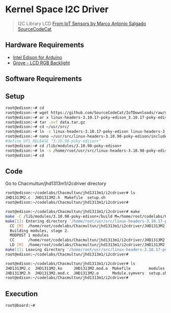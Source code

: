 # Kernel Space I2C Driver

> I2C Library LCD [From IoT Sensors by Marco Antonio Salgado SourceCodeCat](https://theiotlearninginitiative.gitbooks.io/internetofthingssensors/content/)

## Hardware Requirements

- [Intel Edison for Arduino](https://www.seeedstudio.com/Intel%C2%AE-Edison-for-Arduino-p-2149.html)
- [Grove - LCD RGB Backlight](http://wiki.seeed.cc/Grove-LCD_RGB_Backlight/)

## Software Requirements


## Setup

```sh
root@edison:~# cd
root@edison:~# wget https://github.com/SourceCodeCat/IoTDownloads/raw/master/linux-headers-3.10.17-poky-edison_3.10.17-poky-edison-1_i386.deb
root@edison:~# ar x linux-headers-3.10.17-poky-edison_3.10.17-poky-edison-1_i386.deb
root@edison:~# tar -xvf data.tar.gz
root@edison:~# cd ~/usr/src/
root@edison:~# ln -s linux-headers-3.10.17-poky-edison linux-headers-3.10.98-poky-edison
root@edison:~# nano ~/usr/src/linux-headers-3.10.98-poky-edison/include/generated/utsrelease.h
#define UTS_RELEASE "3.10.98-poky-edison+"
root@edison:~# cd /lib/modules/3.10.98-poky-edison+
root@edison:~# ln -s /home/root/usr/src/linux-headers-3.10.98-poky-edison build
root@edison:~# cd
```

## Code

Go to Chacmultun/jhd1313m1/i2cdriver directory

```sh
root@edison:~/codelabs/Chacmultun/jhd1313m1/i2cdriver# ls
JHD1313M2.c  JHD1313M2.h  Makefile  setup.sh
root@edison:~/codelabs/Chacmultun/jhd1313m1/i2cdriver# 
```

```sh
root@edison:~/codelabs/Chacmultun/jhd1313m1/i2cdriver# make
make -C /lib/modules/3.10.98-poky-edison+/build M=/home/root/codelabs/Chacmultun/jhd1313m1/i2cdriver modules
make[1]: Entering directory '/home/root/usr/src/linux-headers-3.10.17-poky-edison'
  CC [M]  /home/root/codelabs/Chacmultun/jhd1313m1/i2cdriver/JHD1313M2.o
  Building modules, stage 2.
  MODPOST 1 modules
  CC      /home/root/codelabs/Chacmultun/jhd1313m1/i2cdriver/JHD1313M2.mod.o
  LD [M]  /home/root/codelabs/Chacmultun/jhd1313m1/i2cdriver/JHD1313M2.ko
make[1]: Leaving directory '/home/root/usr/src/linux-headers-3.10.17-poky-edison'
root@edison:~/codelabs/Chacmultun/jhd1313m1/i2cdriver# 
```

```sh
root@edison:~/codelabs/Chacmultun/jhd1313m1/i2cdriver# ls
JHD1313M2.c  JHD1313M2.ko     JHD1313M2.mod.o  Makefile        modules.order
JHD1313M2.h  JHD1313M2.mod.c  JHD1313M2.o      Module.symvers  setup.sh
root@edison:~/codelabs/Chacmultun/jhd1313m1/i2cdriver# 
```

## Execution

```sh
root@board:~# 
```